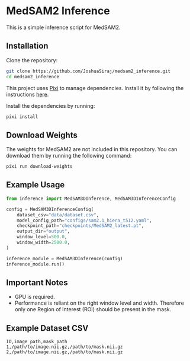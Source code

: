 # MedSAM2 Inference

This is a simple inference script for MedSAM2.

## Installation

Clone the repository:
```bash
git clone https://github.com/JoshuaSiraj/medsam2_inference.git
cd medsam2_inference
```

This project uses [Pixi](https://pixi.sh/dev/) to manage dependencies. Install it by following the instructions [here](https://pixi.sh/dev/installation/).

Install the dependencies by running:
```bash
pixi install
```

## Download Weights

The weights for MedSAM2 are not included in this repository. You can download them by running the following command:

```bash
pixi run download-weights
```

## Example Usage

```python
from inference import MedSAM3DInference, MedSAM3DInferenceConfig

config = MedSAM3DInferenceConfig(
    dataset_csv="data/dataset.csv",
    model_config_path="configs/sam2.1_hiera_t512.yaml",
    checkpoint_path="checkpoints/MedSAM2_latest.pt", 
    output_dir="output",
    window_level=500.0,
    window_width=2500.0,
)

inference_module = MedSAM3DInference(config)
inference_module.run()
```

## Important Notes

- GPU is required.
- Performance is reliant on the right window level and width. Therefore only one Region of Interest (ROI) should be present in the mask.

## Example Dataset CSV

```csv
ID,image_path,mask_path
1,/path/to/image.nii.gz,/path/to/mask.nii.gz
2,/path/to/image.nii.gz,/path/to/mask.nii.gz
```
